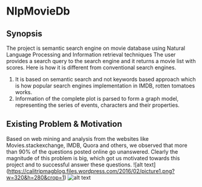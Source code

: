 # NlpMovieDb

## Synopsis
The project is semantic search engine on movie database using Natural Language Processing and Information retrieval techniques
The user provides a search query to the search engine and it returns a movie list with scores.
Here is how it is different from conventional search engines.  
1. It is based on semantic search and not keywords based approach which is how popular search engines implementation in IMDB, rotten tomatoes works.  
2. Information of the complete plot is parsed to form a graph model, representing the series of events, characters and their properties.


## Existing Problem & Motivation
Based on web mining and analysis from the websites like Movies.stackexchange, IMDB, Quora and others, we observed that more
than 90% of the questions posted online go unanswered. Clearly the magnitude of this problem is big, which got us motivated
towards this project and to successful answer these questions.
![alt text] (https://calitripmagblog.files.wordpress.com/2016/02/picture1.png?w=320&h=280&crop=1)
![alt text](https://calitripmagblog.files.wordpress.com/2016/02/picture2.png?w=332&h=280&crop=1)


